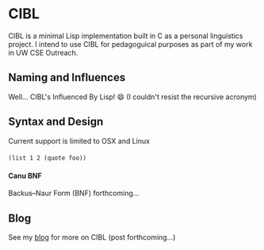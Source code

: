 # CIBL 
CIBL is a minimal Lisp implementation built in C as a personal linguistics
project. I intend to use CIBL for pedagoguical purposes as part of my work in
UW CSE Outreach. 

## Naming and Influences
Well... CIBL's Influenced By Lisp! :smile: (I couldn't resist the recursive acronym)

## Syntax and Design
Current support is limited to OSX and Linux

####
`` (list 1 2 (quote foo)) ``

#### Canu BNF
Backus–Naur Form (BNF) forthcoming...

## Blog
See my [blog](https://anican.github.io/blog/) for more on CIBL (post forthcoming...)
